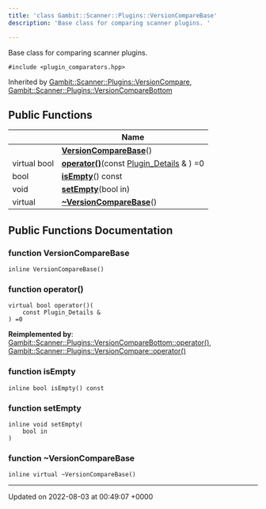 ```yaml
---
title: 'class Gambit::Scanner::Plugins::VersionCompareBase'
description: 'Base class for comparing scanner plugins. '

---
```









Base class for comparing scanner plugins. 


`#include <plugin_comparators.hpp>`

Inherited by [Gambit::Scanner::Plugins::VersionCompare](/documentation/code/main/classes/classgambit_1_1scanner_1_1plugins_1_1versioncompare/), [Gambit::Scanner::Plugins::VersionCompareBottom](/documentation/code/main/classes/classgambit_1_1scanner_1_1plugins_1_1versioncomparebottom/)

## Public Functions

|                | Name           |
| -------------- | -------------- |
| | **[VersionCompareBase](/documentation/code/main/classes/classgambit_1_1scanner_1_1plugins_1_1versioncomparebase/#function-versioncomparebase)**() |
| virtual bool | **[operator()](/documentation/code/main/classes/classgambit_1_1scanner_1_1plugins_1_1versioncomparebase/#function-operator())**(const [Plugin_Details](/documentation/code/main/classes/structgambit_1_1scanner_1_1plugins_1_1plugin__details/) & ) =0 |
| bool | **[isEmpty](/documentation/code/main/classes/classgambit_1_1scanner_1_1plugins_1_1versioncomparebase/#function-isempty)**() const |
| void | **[setEmpty](/documentation/code/main/classes/classgambit_1_1scanner_1_1plugins_1_1versioncomparebase/#function-setempty)**(bool in) |
| virtual | **[~VersionCompareBase](/documentation/code/main/classes/classgambit_1_1scanner_1_1plugins_1_1versioncomparebase/#function-~versioncomparebase)**() |

## Public Functions Documentation

### function VersionCompareBase

```
inline VersionCompareBase()
```


### function operator()

```
virtual bool operator()(
    const Plugin_Details & 
) =0
```


**Reimplemented by**: [Gambit::Scanner::Plugins::VersionCompareBottom::operator()](/documentation/code/main/classes/classgambit_1_1scanner_1_1plugins_1_1versioncomparebottom/#function-operator()), [Gambit::Scanner::Plugins::VersionCompare::operator()](/documentation/code/main/classes/classgambit_1_1scanner_1_1plugins_1_1versioncompare/#function-operator())


### function isEmpty

```
inline bool isEmpty() const
```


### function setEmpty

```
inline void setEmpty(
    bool in
)
```


### function ~VersionCompareBase

```
inline virtual ~VersionCompareBase()
```


-------------------------------

Updated on 2022-08-03 at 00:49:07 +0000
